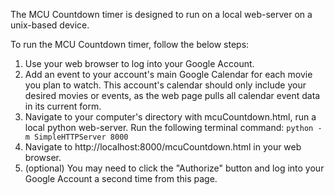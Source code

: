 The MCU Countdown timer is designed to run on a local web-server on a unix-based device.

To run the MCU Countdown timer, follow the below steps:

1. Use your web browser to log into your Google Account.
2. Add an event to your account's main Google Calendar for each movie you plan to watch.  This account's calendar should only include your desired movies or events, as the web page pulls all calendar event data in its current form.
3. Navigate to your computer's directory with mcuCountdown.html, run a local python web-server.
	Run the following terminal command: ```python -m SimpleHTTPServer 8000  ```
4. Navigate to http://localhost:8000/mcuCountdown.html in your web browser.
5. (optional) You may need to click the "Authorize" button and log into your Google Account a second time from this page.
